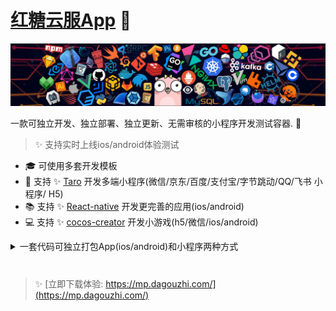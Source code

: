 # [红糖云服App](https://mp.dagouzhi.com/) 👋

![](https://github.com/htyf-mp-community/.github/blob/main/profile/header_1.png?raw=true)

一款可独立开发、独立部署、独立更新、无需审核的小程序开发测试容器. 🌈    

>✨ 支持实时上线ios/android体验测试

* 🎓   可使用多套开发模板
* 🌱   支持 ✨ [Taro](https://docs.taro.zone/docs/) 开发多端小程序(微信/京东/百度/支付宝/字节跳动/QQ/飞书 小程序/ H5)
* 📚   支持 ✨ [React-native](https://reactnative.dev/) 开发更完善的应用(ios/android)
* 💻   支持 ✨ [cocos-creator](https://www.cocos.com/creator) 开发小游戏(h5/微信/ios/android)

<details>
  <summary>一套代码可独立打包App(ios/android)和小程序两种方式</summary>
  <br>
</details>

# 
> ✨ [立即下载体验: https://mp.dagouzhi.com/](https://mp.dagouzhi.com/)

